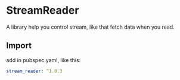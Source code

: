 # StreamReader

A library help you control stream, like that fetch data when you read.

## Import

add in pubspec.yaml, like this:

```yaml
stream_reader: ^1.0.3
```